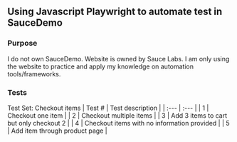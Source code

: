 ## Using Javascript Playwright to automate test in SauceDemo

### Purpose
I do not own SauceDemo. Website is owned by Sauce Labs. I am only using the website to practice and apply my knowledge on automation tools/frameworks.

### Tests
Test Set: Checkout items
| Test #      | Test description                            |
| :---        | :---                                        |
| 1           | Checkout one item                           |
| 2           | Checkout multiple items                     |
| 3           | Add 3 items to cart but only checkout 2     |
| 4           | Checkout items with no information provided |
| 5           | Add item through product page               |